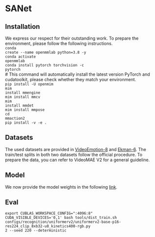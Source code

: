 # SANet
## Installation 
We express our respect for their outstanding work. To prepare the environment, please follow the following instructions.<br>
<code>conda create --name openmmlab python=3.8 -y</code><br>
<code>conda activate openmmlab</code><br>
<code>conda install pytorch torchvision -c pytorch</code> <br> # This command will automatically install the latest version PyTorch and cudatoolkit, please check whether they match your environment.<br>
<code>pip install -U openmim</code><br>
<code>mim install mmengine</code><br>
<code>mim install mmcv</code><br>
<code>mim install mmdet</code><br> 
<code>mim install mmpose</code><br>
<code>cd mmaction2</code><br>
<code>pip install -v -e .</code><br>
## Datasets
The used datasets are provided in [VideoEmotion-8](https://drive.google.com/drive/folders/0B5peJ1MHnIWGd3pFbzMyTG5BSGs?resourcekey=0-hZ1jo5t1hIauRpYhYIvWYA) and [Ekman-6](https://github.com/kittenish/Frame-Transformer-Network). The train/test splits in both two datasets follow the official procedure. To prepare the data, you can refer to VideoMAE V2 for a general guideline.
## Model
We now provide the model weights in the following [link](https://pan.baidu.com/s/1LjO4nqA0z4qMD-CvVtjAsw?pwd=CHOW).
## Eval
<code>export CUBLAS_WORKSPACE_CONFIG=":4096:8"</code><br>
<code>CUDA_VISIBLE_DEVICES='0,1' bash tools/dist_train.sh configs/recognition/uniformerv2/uniformerv2-base-p16-res224_clip_8xb32-u8_kinetics400-rgb.py 2 --seed 220 --deterministic</code><br>
